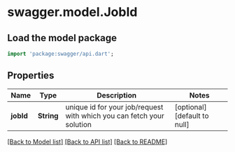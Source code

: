 # swagger.model.JobId

## Load the model package
```dart
import 'package:swagger/api.dart';
```

## Properties
Name | Type | Description | Notes
------------ | ------------- | ------------- | -------------
**jobId** | **String** | unique id for your job/request with which you can fetch your solution | [optional] [default to null]

[[Back to Model list]](../README.md#documentation-for-models) [[Back to API list]](../README.md#documentation-for-api-endpoints) [[Back to README]](../README.md)


